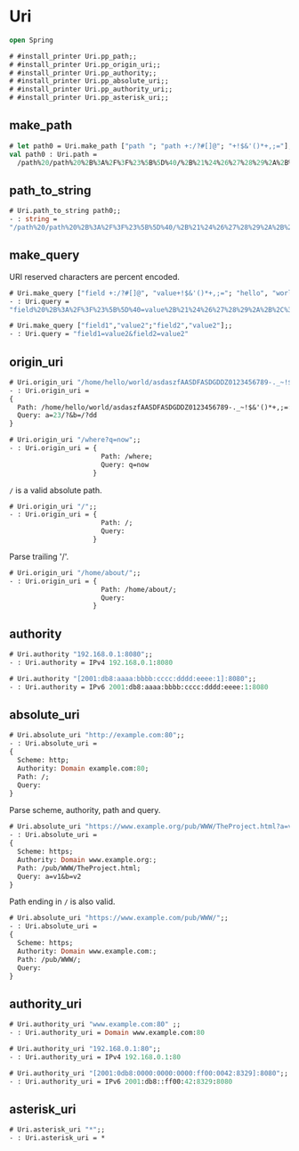 # Uri 

```ocaml
open Spring
```

```ocaml
# #install_printer Uri.pp_path;;
# #install_printer Uri.pp_origin_uri;;
# #install_printer Uri.pp_authority;;
# #install_printer Uri.pp_absolute_uri;;
# #install_printer Uri.pp_authority_uri;;
# #install_printer Uri.pp_asterisk_uri;;
```

## make_path

```ocaml
# let path0 = Uri.make_path ["path "; "path +:/?#[]@"; "+!$&'()*+,;="];;
val path0 : Uri.path =
  /path%20/path%20%2B%3A%2F%3F%23%5B%5D%40/%2B%21%24%26%27%28%29%2A%2B%2C%3B%3D
```
## path_to_string

```ocaml
# Uri.path_to_string path0;; 
- : string =
"/path%20/path%20%2B%3A%2F%3F%23%5B%5D%40/%2B%21%24%26%27%28%29%2A%2B%2C%3B%3D"
```

## make_query

URI reserved characters are percent encoded.

```ocaml
# Uri.make_query ["field +:/?#[]@", "value+!$&'()*+,;="; "hello", "world"];;
- : Uri.query =
"field%20%2B%3A%2F%3F%23%5B%5D%40=value%2B%21%24%26%27%28%29%2A%2B%2C%3B%3D&hello=world"

# Uri.make_query ["field1","value2";"field2","value2"];;
- : Uri.query = "field1=value2&field2=value2"
```

## origin_uri

```ocaml
# Uri.origin_uri "/home/hello/world/asdaszfAASDFASDGDDZ0123456789-._~!$&'()*+,;=:%AF%9A?a=23/?&b=/?dd";;
- : Uri.origin_uri =
{
  Path: /home/hello/world/asdaszfAASDFASDGDDZ0123456789-._~!$&'()*+,;=:%AF%9A;
  Query: a=23/?&b=/?dd
}

# Uri.origin_uri "/where?q=now";;
- : Uri.origin_uri = {
                       Path: /where;
                       Query: q=now
                     }
```

`/` is a valid absolute path.

```ocaml
# Uri.origin_uri "/";;
- : Uri.origin_uri = {
                       Path: /;
                       Query:
                     }
```

Parse trailing '/'.

```ocaml
# Uri.origin_uri "/home/about/";;
- : Uri.origin_uri = {
                       Path: /home/about/;
                       Query:
                     }
```

## authority 

```ocaml
# Uri.authority "192.168.0.1:8080";;
- : Uri.authority = IPv4 192.168.0.1:8080

# Uri.authority "[2001:db8:aaaa:bbbb:cccc:dddd:eeee:1]:8080";;
- : Uri.authority = IPv6 2001:db8:aaaa:bbbb:cccc:dddd:eeee:1:8080
```

## absolute_uri

```ocaml
# Uri.absolute_uri "http://example.com:80";;
- : Uri.absolute_uri =
{
  Scheme: http;
  Authority: Domain example.com:80;
  Path: /;
  Query:
}
```

Parse scheme, authority, path and query.

```ocaml
# Uri.absolute_uri "https://www.example.org/pub/WWW/TheProject.html?a=v1&b=v2";;
- : Uri.absolute_uri =
{
  Scheme: https;
  Authority: Domain www.example.org:;
  Path: /pub/WWW/TheProject.html;
  Query: a=v1&b=v2
}
```

Path ending in `/` is also valid.

```ocaml
# Uri.absolute_uri "https://www.example.com/pub/WWW/";;
- : Uri.absolute_uri =
{
  Scheme: https;
  Authority: Domain www.example.com:;
  Path: /pub/WWW/;
  Query:
}
```

## authority_uri

```ocaml
# Uri.authority_uri "www.example.com:80" ;;
- : Uri.authority_uri = Domain www.example.com:80

# Uri.authority_uri "192.168.0.1:80";;
- : Uri.authority_uri = IPv4 192.168.0.1:80

# Uri.authority_uri "[2001:0db8:0000:0000:0000:ff00:0042:8329]:8080";;
- : Uri.authority_uri = IPv6 2001:db8::ff00:42:8329:8080
```

## asterisk_uri

```ocaml
# Uri.asterisk_uri "*";;
- : Uri.asterisk_uri = *
```
